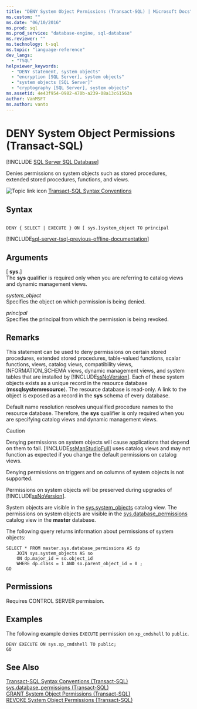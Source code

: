 ```yaml
---
title: "DENY System Object Permissions (Transact-SQL) | Microsoft Docs"
ms.custom: ""
ms.date: "06/10/2016"
ms.prod: sql
ms.prod_service: "database-engine, sql-database"
ms.reviewer: ""
ms.technology: t-sql
ms.topic: "language-reference"
dev_langs: 
  - "TSQL"
helpviewer_keywords: 
  - "DENY statement, system objects"
  - "encryption [SQL Server], system objects"
  - "system objects [SQL Server]"
  - "cryptography [SQL Server], system objects"
ms.assetid: 4e43f954-0982-470b-a239-08a13c61563a
author: VanMSFT
ms.author: vanto
---
```

# DENY System Object Permissions (Transact-SQL)
[!INCLUDE [SQL Server SQL Database](../../includes/applies-to-version/sql-asdb.md)]

  Denies permissions on system objects such as stored procedures, extended stored procedures, functions, and views.  
  
 ![Topic link icon](../../database-engine/configure-windows/media/topic-link.gif "Topic link icon") [Transact-SQL Syntax Conventions](../../t-sql/language-elements/transact-sql-syntax-conventions-transact-sql.md)  
  
## Syntax  
  
```syntaxsql
  
DENY { SELECT | EXECUTE } ON [ sys.]system_object TO principal   
```  
  
[!INCLUDE[sql-server-tsql-previous-offline-documentation](../../includes/sql-server-tsql-previous-offline-documentation.md)]

## Arguments
 [ **sys.**]  
 The **sys** qualifier is required only when you are referring to catalog views and dynamic management views.  
  
 *system_object*  
 Specifies the object on which permission is being denied.  
  
 *principal*  
 Specifies the principal from which the permission is being revoked.  
  
## Remarks  
 This statement can be used to deny permissions on certain stored procedures, extended stored procedures, table-valued functions, scalar functions, views, catalog views, compatibility views, INFORMATION_SCHEMA views, dynamic management views, and system tables that are installed by [!INCLUDE[ssNoVersion](../../includes/ssnoversion-md.md)]. Each of these system objects exists as a unique record in the resource database (**mssqlsystemresource**). The resource database is read-only. A link to the object is exposed as a record in the **sys** schema of every database.  
  
 Default name resolution resolves unqualified procedure names to the resource database. Therefore, the **sys** qualifier is only required when you are specifying catalog views and dynamic management views.  
  
> [!CAUTION]  
>  Denying permissions on system objects will cause applications that depend on them to fail. [!INCLUDE[ssManStudioFull](../../includes/ssmanstudiofull-md.md)] uses catalog views and may not function as expected if you change the default permissions on catalog views.  
  
 Denying permissions on triggers and on columns of system objects is not supported.  
  
 Permissions on system objects will be preserved during upgrades of [!INCLUDE[ssNoVersion](../../includes/ssnoversion-md.md)].  
  
 System objects are visible in the [sys.system_objects](../../relational-databases/system-catalog-views/sys-system-objects-transact-sql.md) catalog view. The permissions on system objects are visible in the [sys.database_permissions](../../relational-databases/system-catalog-views/sys-database-permissions-transact-sql.md) catalog view in the **master** database.  
  
 The following query returns information about permissions of system objects:  
  
```  
SELECT * FROM master.sys.database_permissions AS dp   
    JOIN sys.system_objects AS so  
    ON dp.major_id = so.object_id  
    WHERE dp.class = 1 AND so.parent_object_id = 0 ;  
GO  
```  
  
## Permissions  
 Requires CONTROL SERVER permission.  
  
## Examples  
 The following example denies `EXECUTE` permission on `xp_cmdshell` to `public`.  
  
```  
DENY EXECUTE ON sys.xp_cmdshell TO public;  
GO  
```  
  
## See Also  
 [Transact-SQL Syntax Conventions &#40;Transact-SQL&#41;](../../t-sql/language-elements/transact-sql-syntax-conventions-transact-sql.md)   
 [sys.database_permissions &#40;Transact-SQL&#41;](../../relational-databases/system-catalog-views/sys-database-permissions-transact-sql.md)   
 [GRANT System Object Permissions &#40;Transact-SQL&#41;](../../t-sql/statements/grant-system-object-permissions-transact-sql.md)   
 [REVOKE System Object Permissions &#40;Transact-SQL&#41;](../../t-sql/statements/revoke-system-object-permissions-transact-sql.md)  
  
  
